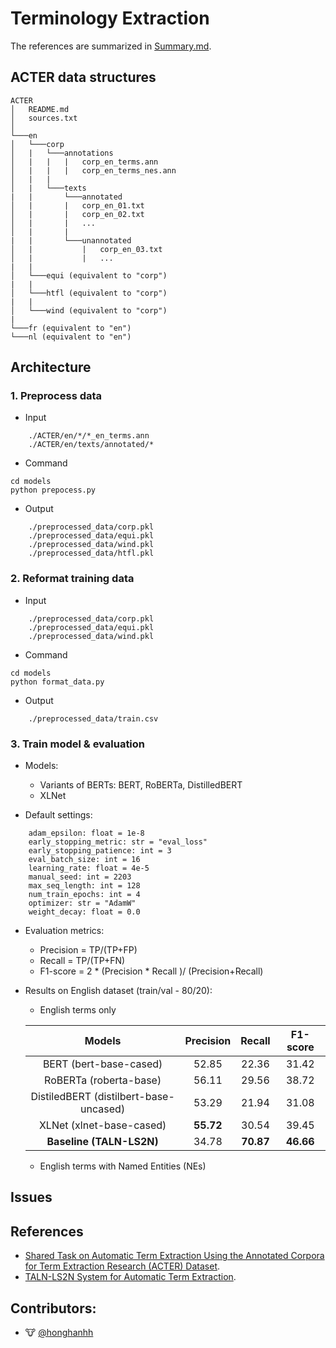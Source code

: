 # Terminology Extraction

The references are summarized in [Summary.md](https://github.com/honghanhh/terminology-extraction/blob/paper_summary/references/Summary.md).

## ACTER data structures
```
ACTER
│   README.md
│   sources.txt
│
└───en
│   └───corp
│   |   └───annotations
│   |   |   |   corp_en_terms.ann
│   |   |   |   corp_en_terms_nes.ann
│   |   | 
│   |   └───texts
|   |       └───annotated
│   |       |   corp_en_01.txt
│   |       |   corp_en_02.txt
│   |       |   ...
│   |       |
|   |       └───unannotated
│   |           |   corp_en_03.txt
│   |           |   ...
|   |
│   └───equi (equivalent to "corp")
|   |
│   └───htfl (equivalent to "corp")
|   |
│   └───wind (equivalent to "corp")
|
└───fr (equivalent to "en")
└───nl (equivalent to "en")
```
## Architecture

### 1. Preprocess data

- Input
```
    ./ACTER/en/*/*_en_terms.ann
    ./ACTER/en/texts/annotated/*
```
- Command
```
cd models
python prepocess.py
```
- Output

```
    ./preprocessed_data/corp.pkl
    ./preprocessed_data/equi.pkl
    ./preprocessed_data/wind.pkl
    ./preprocessed_data/htfl.pkl
```

### 2. Reformat training data

- Input
```
    ./preprocessed_data/corp.pkl
    ./preprocessed_data/equi.pkl
    ./preprocessed_data/wind.pkl
```
- Command
```
cd models
python format_data.py
```
- Output

```
    ./preprocessed_data/train.csv
```

### 3. Train model & evaluation
- Models:
    - Variants of BERTs: BERT, RoBERTa, DistilledBERT
    - XLNet

- Default settings: 
```
    adam_epsilon: float = 1e-8
    early_stopping_metric: str = "eval_loss"
    early_stopping_patience: int = 3
    eval_batch_size: int = 16
    learning_rate: float = 4e-5
    manual_seed: int = 2203
    max_seq_length: int = 128
    num_train_epochs: int = 4
    optimizer: str = "AdamW"
    weight_decay: float = 0.0
```

- Evaluation metrics:
    - Precision = TP/(TP+FP)
    - Recall = TP/(TP+FN)
    - F1-score = 2 * (Precision * Recall )/ (Precision+Recall)


- Results on English dataset (train/val - 80/20):
    - English terms only

    |               Models                 | Precision | Recall | F1-score |
    |               :----:                 |   :---:   | :----: |  :-----: |
    |        BERT (bert-base-cased)        |   52.85   |  22.36 |   31.42  |
    |       RoBERTa (roberta-base)         |   56.11   |  29.56 |   38.72  |
    |DistiledBERT (distilbert-base-uncased)|   53.29   |  21.94 |   31.08  |
    |       XLNet (xlnet-base-cased)       | __55.72__ |  30.54 |   39.45  |
    |       __Baseline (TALN-LS2N)__       |   34.78   |__70.87__|__46.66__|

    - English terms with Named Entities (NEs)


## Issues
## References
- [Shared Task on Automatic Term Extraction Using the
Annotated Corpora for Term Extraction Research (ACTER) Dataset](https://www.aclweb.org/anthology/2020.computerm-1.12.pdf).
- [TALN-LS2N System for Automatic Term Extraction](https://www.aclweb.org/anthology/2020.computerm-1.13.pdf).
## Contributors:
- 🐮 [@honghanhh](https://github.com/honghanhh)